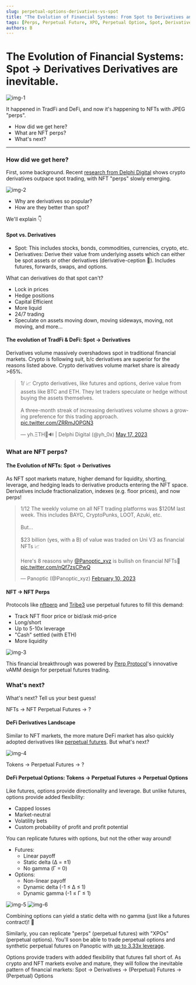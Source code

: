 ```yaml
---
slug: perpetual-options-derivatives-vs-spot
title: "The Evolution of Financial Systems: From Spot to Derivatives and Beyond"
tags: [Perps, Perpetual Future, XPO, Perpetual Option, Spot, Derivative, NFT]
authors: B
---
```


# The Evolution of Financial Systems: Spot → Derivatives Derivatives are inevitable.
![img-1](./img-1.jpg)

It happened in TradFi and DeFi, and now it's happening to NFTs with JPEG "perps".

- How did we get here?
- What are NFT perps?
- What's next?

<!--truncate-->

----------

### How did we get here?
First, some background. Recent [research from Delphi Digital](https://members.delphidigital.io/reports/the-rise-of-nft-perpetual-futures) shows crypto derivatives outpace spot trading, with NFT "perps" slowly emerging.

![img-2](./img-2.png)

- Why are derivatives so popular?
- How are they better than spot?

We'll explain 👇

#### Spot vs. Derivatives
- Spot: This includes stocks, bonds, commodities, currencies, crypto, etc.
- Derivatives: Derive their value from underlying assets which can either be spot assets or other derivatives (derivative-ception 🤯). Includes futures, forwards, swaps, and options.

What can derivatives do that spot can't?
- Lock in prices
- Hedge positions
- Capital Efficient
- More liquid
- 24/7 trading
- Speculate on assets moving down, moving sideways, moving, not moving, and more...

#### The evolution of TradFi & DeFi: Spot → Derivatives
Derivatives volume massively overshadows spot in traditional financial markets. Crypto is following suit, b/c derivatives are superior for the reasons listed above. Crypto derivatives volume market share is already >65%.

<blockquote class="twitter-tweet" data-conversation="none"><p lang="en" dir="ltr">1/ 📈 Crypto derivatives, like futures and options, derive value from assets like BTC and ETH. They let traders speculate or hedge without buying the assets themselves. <br/><br/>A three-month streak of increasing derivatives volume shows a growing preference for this trading approach. <a href="https://t.co/ZRRmJOPGN3">pic.twitter.com/ZRRmJOPGN3</a></p>&mdash; yh.ΞTH🦇🔊 | Delphi Digital (@yh_0x) <a href="https://twitter.com/yh_0x/status/1658738985529905152?ref_src=twsrc%5Etfw">May 17, 2023</a></blockquote> <script async src="https://platform.twitter.com/widgets.js" charset="utf-8"></script>

### What are NFT perps?

#### The Evolution of NFTs: Spot → Derivatives
As NFT spot markets mature, higher demand for liquidity, shorting, leverage, and hedging leads to derivative products entering the NFT space. Derivatives include fractionalization, indexes (e.g. floor prices), and now perps!

<blockquote class="twitter-tweet" data-conversation="none"><p lang="en" dir="ltr">1/12 The weekly volume on all NFT trading platforms was $120M last week. This includes BAYC, CryptoPunks, LOOT, Azuki, etc.<br/><br/>But...<br/><br/>$23 billion (yes, with a B) of value was traded on Uni V3 as financial NFTs 📈<br/><br/>Here&#39;s 8 reasons why <a href="https://twitter.com/Panoptic_xyz?ref_src=twsrc%5Etfw">@Panoptic_xyz</a> is bullish on financial NFTs🧵 <a href="https://t.co/nQf7zsCPwQ">pic.twitter.com/nQf7zsCPwQ</a></p>&mdash; Panoptic (@Panoptic_xyz) <a href="https://twitter.com/Panoptic_xyz/status/1624128589137584128?ref_src=twsrc%5Etfw">February 10, 2023</a></blockquote> <script async src="https://platform.twitter.com/widgets.js" charset="utf-8"></script>

#### NFT → NFT Perps
Protocols like [nftperp](https://twitter.com/nftperp) and [Tribe3](https://twitter.com/Tribe3Official) use perpetual futures to fill this demand:
- Track NFT floor price or bid/ask mid-price
- Long/short
- Up to 5-10x leverage
- "Cash" settled (with ETH)
- More liquidity

![img-3](./img-3.png)

This financial breakthrough was powered by [Perp Protocol](https://twitter.com/perpprotocol)'s innovative vAMM design for perpetual futures trading.

### What's next?
What's next? Tell us your best guess!

NFTs → NFT Perpetual Futures → ?

#### DeFi Derivatives Landscape
Similar to NFT markets, the more mature DeFi market has also quickly adopted derivatives like [perpetual futures](https://blog.everstrike.io/how-an-obscure-otc-traded-derivative-took-over-crypto/). But what's next?

![img-4](./img-4.png)

Tokens → Perpetual Futures → ?

#### DeFi Perpetual Options: Tokens → Perpetual Futures → Perpetual Options

Like futures, options provide directionality and leverage. But unlike futures, options provide added flexibility:
- Capped losses
- Market-neutral
- Volatility bets
- Custom probability of profit and profit potential

You can replicate futures with options, but not the other way around!
- Futures:
    - Linear payoff
    - Static delta (∆ = ±1)
    - No gamma (Γ = 0)
- Options:
    - Non-linear payoff
    - Dynamic delta (-1 ≤ ∆ ≤ 1)
    - Dynamic gamma (-1 ≤ Γ ≤ 1)

![img-5](./img-5.png)
![img-6](./img-6.png)
    
Combining options can yield a static delta with no gamma (just like a futures contract)! 🤯

Similarly, you can replicate "perps" (perpetual futures) with "XPOs" (perpetual options). You'll soon be able to trade perpetual options and synthetic perpetual futures on Panoptic with [up to 3.33x leverage](https://panoptic.xyz/docs/trading/multi-leg-strategies#synthetic-positions).

Options provide traders with added flexibility that futures fall short of. As crypto and NFT markets evolve and mature, they will follow the inevitable pattern of financial markets: Spot → Derivatives → (Perpetual) Futures → (Perpetual) Options